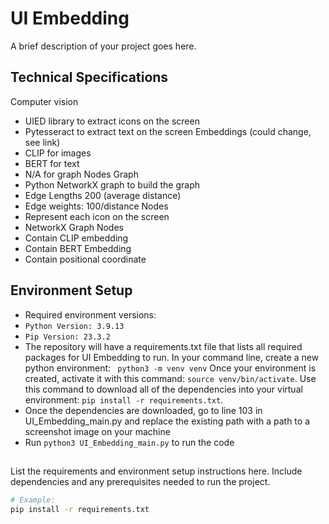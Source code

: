 # UI Embedding

A brief description of your project goes here.

## Technical Specifications
Computer vision
- UIED library to extract icons on the screen
- Pytesseract to extract text on the screen
Embeddings (could change, see link)
- CLIP for images
- BERT for text
- N/A for graph Nodes
Graph
- Python NetworkX graph to build the graph
- Edge Lengths 200 (average distance)
- Edge weights: 100/distance
Nodes
- Represent each icon on the screen
- NetworkX Graph Nodes
- Contain CLIP embedding
- Contain BERT Embedding
- Contain positional coordinate


## Environment Setup
- Required environment versions:
- ```Python Version: 3.9.13```
- ```Pip Version: 23.3.2```
- The repository will have a requirements.txt file that lists all required packages for UI Embedding to run. In your command line, create a new python environment: ``` python3 -m venv venv``` Once your environment is created, activate it with this command: ```source venv/bin/activate```. Use this command to download all of the dependencies into your virtual environment:  ```pip install -r requirements.txt```.
- Once the dependencies are downloaded, go to line 103 in UI_Embedding_main.py and replace the existing path with a path to a screenshot image on your machine
- Run ```python3 UI_Embedding_main.py``` to run the code

## 

List the requirements and environment setup instructions here. Include dependencies and any prerequisites needed to run the project.

```bash
# Example:
pip install -r requirements.txt
